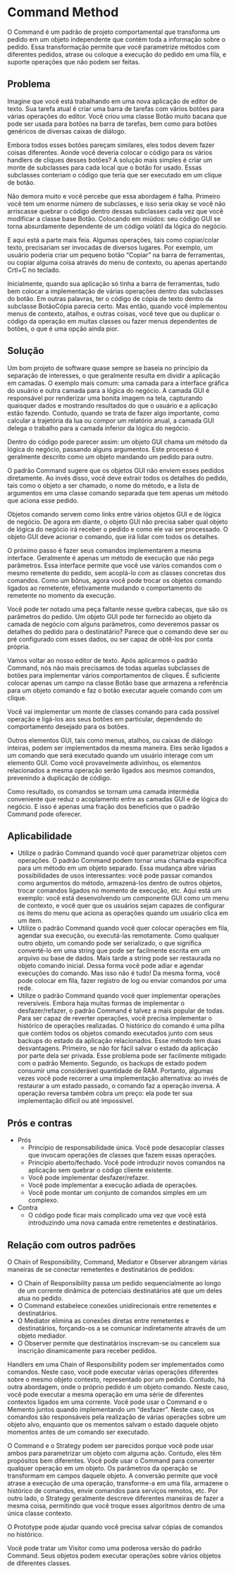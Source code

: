 # Command Method
O Command é um padrão de projeto comportamental que transforma um pedido em um objeto independente que contém toda a informação sobre o pedido. Essa transformação permite que você parametrize métodos com diferentes pedidos, atrase ou coloque a execução do pedido em uma fila, e suporte operações que não podem ser feitas.

## Problema
Imagine que você está trabalhando em uma nova aplicação de editor de texto. Sua tarefa atual é criar uma barra de tarefas com vários botões para várias operações do editor. Você criou uma classe Botão muito bacana que pode ser usada para botões na barra de tarefas, bem como para botões genéricos de diversas caixas de diálogo.

Embora todos esses botões pareçam similares, eles todos devem fazer coisas diferentes. Aonde você deveria colocar o código para os vários handlers de cliques desses botões? A solução mais simples é criar um monte de subclasses para cada local que o botão for usado. Essas subclasses conteriam o código que teria que ser executado em um clique de botão.

Não demora muito e você percebe que essa abordagem é falha. Primeiro você tem um enorme número de subclasses, e isso seria okay se você não arriscasse quebrar o código dentro dessas subclasses cada vez que você modificar a classe base Botão. Colocando em miúdos: seu código GUI se torna absurdamente dependente de um código volátil da lógica do negócio.

E aqui está a parte mais feia. Algumas operações, tais como copiar/colar texto, precisariam ser invocadas de diversos lugares. Por exemplo, um usuário poderia criar um pequeno botão “Copiar” na barra de ferramentas, ou copiar alguma coisa através do menu de contexto, ou apenas apertando Crtl+C no teclado.

Inicialmente, quando sua aplicação só tinha a barra de ferramentas, tudo bem colocar a implementação de várias operações dentro das subclasses do botão. Em outras palavras, ter o código de cópia de texto dentro da subclasse BotãoCópia parecia certo. Mas então, quando você implementou menus de contexto, atalhos, e outras coisas, você teve que ou duplicar o código da operação em muitas classes ou fazer menus dependentes de botões, o que é uma opção ainda pior.

## Solução
Um bom projeto de software quase sempre se baseia no princípio da separação de interesses, o que geralmente resulta em dividir a aplicação em camadas. O exemplo mais comum: uma camada para a interface gráfica do usuário e outra camada para a lógica do negócio. A camada GUI é responsável por renderizar uma bonita imagem na tela, capturando quaisquer dados e mostrando resultados do que o usuário e a aplicação estão fazendo. Contudo, quando se trata de fazer algo importante, como calcular a trajetória da lua ou compor um relatório anual, a camada GUI delega o trabalho para a camada inferior da lógica do negócio.

Dentro do código pode parecer assim: um objeto GUI chama um método da lógica do negócio, passando alguns argumentos. Este processo é geralmente descrito como um objeto mandando um pedido para outro.

O padrão Command sugere que os objetos GUI não enviem esses pedidos diretamente. Ao invés disso, você deve extrair todos os detalhes do pedido, tais como o objeto a ser chamado, o nome do método, e a lista de argumentos em uma classe comando separada que tem apenas um método que aciona esse pedido.

Objetos comando servem como links entre vários objetos GUI e de lógica de negócio. De agora em diante, o objeto GUI não precisa saber qual objeto de lógica do negócio irá receber o pedido e como ele vai ser processado. O objeto GUI deve acionar o comando, que irá lidar com todos os detalhes.

O próximo passo é fazer seus comandos implementarem a mesma interface. Geralmente é apenas um método de execução que não pega parâmetros. Essa interface permite que você use vários comandos com o mesmo remetente do pedido, sem acoplá-lo com as classes concretas dos comandos. Como um bônus, agora você pode trocar os objetos comando ligados ao remetente, efetivamente mudando o comportamento do remetente no momento da execução.

Você pode ter notado uma peça faltante nesse quebra cabeças, que são os parâmetros do pedido. Um objeto GUI pode ter fornecido ao objeto da camada de negócio com alguns parâmetros, como deveremos passar os detalhes do pedido para o destinatário? Parece que o comando deve ser ou pré configurado com esses dados, ou ser capaz de obtê-los por conta própria.

Vamos voltar ao nosso editor de texto. Após aplicarmos o padrão Command, nós não mais precisamos de todas aquelas subclasses de botões para implementar vários comportamentos de cliques. É suficiente colocar apenas um campo na classe Botão base que armazena a referência para um objeto comando e faz o botão executar aquele comando com um clique.

Você vai implementar um monte de classes comando para cada possível operação e ligá-los aos seus botões em particular, dependendo do comportamento desejado para os botões.

Outros elementos GUI, tais como menus, atalhos, ou caixas de diálogo inteiras, podem ser implementados da mesma maneira. Eles serão ligados a um comando que será executado quando um usuário interage com um elemento GUI. Como você provavelmente adivinhou, os elementos relacionados a mesma operação serão ligados aos mesmos comandos, prevenindo a duplicação de código.

Como resultado, os comandos se tornam uma camada intermédia conveniente que reduz o acoplamento entre as camadas GUI e de lógica do negócio. E isso é apenas uma fração dos benefícios que o padrão Command pode oferecer.

## Aplicabilidade
- Utilize o padrão Command quando você quer parametrizar objetos com operações. O padrão Command podem tornar uma chamada específica para um método em um objeto separado. Essa mudança abre várias possibilidades de usos interessantes: você pode passar comandos como argumentos do método, armazená-los dentro de outros objetos, trocar comandos ligados no momento de execução, etc. Aqui está um exemplo: você está desenvolvendo um componente GUI como um menu de contexto, e você quer que os usuários sejam capazes de configurar os items do menu que aciona as operações quando um usuário clica em um item.
- Utilize o padrão Command quando você quer colocar operações em fila, agendar sua execução, ou executá-las remotamente. Como qualquer outro objeto, um comando pode ser serializado, o que significa convertê-lo em uma string que pode ser facilmente escrita em um arquivo ou base de dados. Mais tarde a string pode ser restaurada no objeto comando inicial. Dessa forma você pode adiar e agendar execuções do comando. Mas isso não é tudo! Da mesma forma, você pode colocar em fila, fazer registro de log ou enviar comandos por uma rede.
- Utilize o padrão Command quando você quer implementar operações reversíveis. Embora haja muitas formas de implementar o desfazer/refazer, o padrão Command é talvez a mais popular de todas. Para ser capaz de reverter operações, você precisa implementar o histórico de operações realizadas. O histórico do comando é uma pilha que contém todos os objetos comando executados junto com seus backups do estado da aplicação relacionados. Esse método tem duas desvantagens. Primeiro, se não for fácil salvar o estado da aplicação por parte dela ser privada. Esse problema pode ser facilmente mitigado com o padrão Memento. Segundo, os backups de estado podem consumir uma considerável quantidade de RAM. Portanto, algumas vezes você pode recorrer a uma implementação alternativa: ao invés de restaurar a um estado passado, o comando faz a operação inversa. A operação reversa também cobra um preço: ela pode ter sua implementação difícil ou até impossível.

## Prós e contras
 - Prós
    - Princípio de responsabilidade única. Você pode desacoplar classes que invocam operações de classes que fazem essas operações.
    - Princípio aberto/fechado. Você pode introduzir novos comandos na aplicação sem quebrar o código cliente existente.
    - Você pode implementar desfazer/refazer.
    - Você pode implementar a execução adiada de operações.
    - Você pode montar um conjunto de comandos simples em um complexo.
 - Contra
    - O código pode ficar mais complicado uma vez que você está introduzindo uma nova camada entre remetentes e destinatários.

## Relação com outros padrões
O Chain of Responsibility, Command, Mediator e Observer abrangem várias maneiras de se conectar remetentes e destinatários de pedidos:
 - O Chain of Responsibility passa um pedido sequencialmente ao longo de um corrente dinâmica de potenciais destinatários até que um deles atua no pedido.
 - O Command estabelece conexões unidirecionais entre remetentes e destinatários.
 - O Mediator elimina as conexões diretas entre remetentes e destinatários, forçando-os a se comunicar indiretamente através de um objeto mediador.
 - O Observer permite que destinatários inscrevam-se ou cancelem sua inscrição dinamicamente para receber pedidos.

 Handlers em uma Chain of Responsibility podem ser implementados como comandos. Neste caso, você pode executar várias operações diferentes sobre o mesmo objeto contexto, representado por um pedido. Contudo, há outra abordagem, onde o próprio pedido é um objeto comando. Neste caso, você pode executar a mesma operação em uma série de diferentes contextos ligados em uma corrente. Você pode usar o Command e o Memento juntos quando implementando um “desfazer”. Neste caso, os comandos são responsáveis pela realização de várias operações sobre um objeto alvo, enquanto que os mementos salvam o estado daquele objeto momentos antes de um comando ser executado.

 O Command e o Strategy podem ser parecidos porque você pode usar ambos para parametrizar um objeto com alguma ação. Contudo, eles têm propósitos bem diferentes. Você pode usar o Command para converter qualquer operação em um objeto. Os parâmetros da operação se transformam em campos daquele objeto. A conversão permite que você atrase a execução de uma operação, transforme-a em uma fila, armazene o histórico de comandos, envie comandos para serviços remotos, etc. Por outro lado, o Strategy geralmente descreve diferentes maneiras de fazer a mesma coisa, permitindo que você troque esses algoritmos dentro de uma única classe contexto.

 O Prototype pode ajudar quando você precisa salvar cópias de comandos no histórico.

 Você pode tratar um Visitor como uma poderosa versão do padrão Command. Seus objetos podem executar operações sobre vários objetos de diferentes classes.